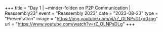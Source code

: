 +++
title = "Day 1 | ~minder-folden on P2P Communication | Reassembly23"
event = "Reassembly 2023"
date = "2023-08-23"
type = "Presentation"
image = "https://img.youtube.com/vi/rZ_OLNPsDLg/0.jpg"
url = "https://www.youtube.com/watch?v=rZ_OLNPsDLg"
+++